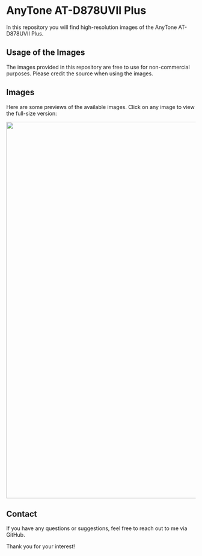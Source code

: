 # AnyTone AT-D878UVII Plus

In this repository you will find high-resolution images of the AnyTone AT-D878UVII Plus. 

## Usage of the Images

The images provided in this repository are free to use for non-commercial purposes. Please credit the source when using the images.

## Images

Here are some previews of the available images. Click on any image to view the full-size version:

<a href="AnyTone AT-D878UVII Plus High Resolution Pictures/IMG_2728.jpeg" target="_blank">
    <img src="AnyTone AT-D878UVII Plus High Resolution Pictures/IMG_2728.jpeg" width="1000"/>
</a>

## Contact

If you have any questions or suggestions, feel free to reach out to me via GitHub.

Thank you for your interest!